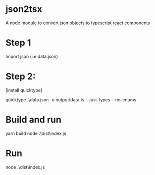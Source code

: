 # json2tsx

A node module to convert json objects to typescript react components

# Step 1

Import json (i.e data.json)

# Step 2:

[install quicktype]

quicktype .\data.json -o output\data.ts --just-types --no-enums

# Build and run

yarn build
node .\dist\index.js

# Run

node .\dist\index.js
